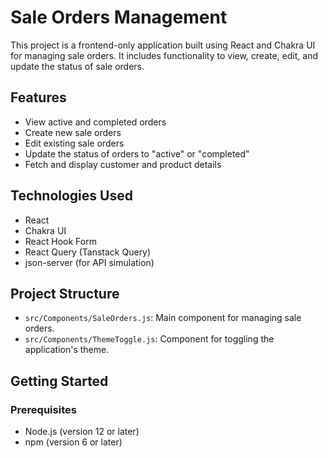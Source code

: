 # Sale Orders Management

This project is a frontend-only application built using React and Chakra UI for managing sale orders. It includes functionality to view, create, edit, and update the status of sale orders.

## Features

- View active and completed orders
- Create new sale orders
- Edit existing sale orders
- Update the status of orders to "active" or "completed"
- Fetch and display customer and product details

## Technologies Used

- React
- Chakra UI
- React Hook Form
- React Query (Tanstack Query)
- json-server (for API simulation)

## Project Structure

- `src/Components/SaleOrders.js`: Main component for managing sale orders.
- `src/Components/ThemeToggle.js`: Component for toggling the application's theme.

## Getting Started

### Prerequisites

- Node.js (version 12 or later)
- npm (version 6 or later)